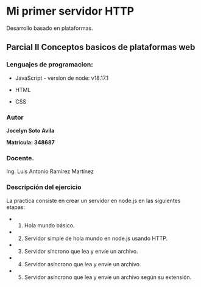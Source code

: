 # Mi primer servidor HTTP

Desarrollo basado en plataformas.

## Parcial II Conceptos basicos de plataformas web

### Lenguajes de programacion:

* JavaScript - version de node: v18.17.1

* HTML

* CSS

### Autor

**Jocelyn Soto Avila**

**Matrícula: 348687**

### Docente.

Ing. Luis Antonio Ramírez Martínez

### Descripción del ejercicio

La practica consiste en crear un servidor en node.js en las siguientes etapas:

* 1) Hola mundo básico.

* 2) Servidor simple de hola mundo en node.js usando HTTP.

* 3) Servidor síncrono que lea y envíe un archivo.

* 4) Servidor asíncrono que lea y envíe un archivo.

* 5) Servidor asíncrono que lea y envíe un archivo según su extensión.

